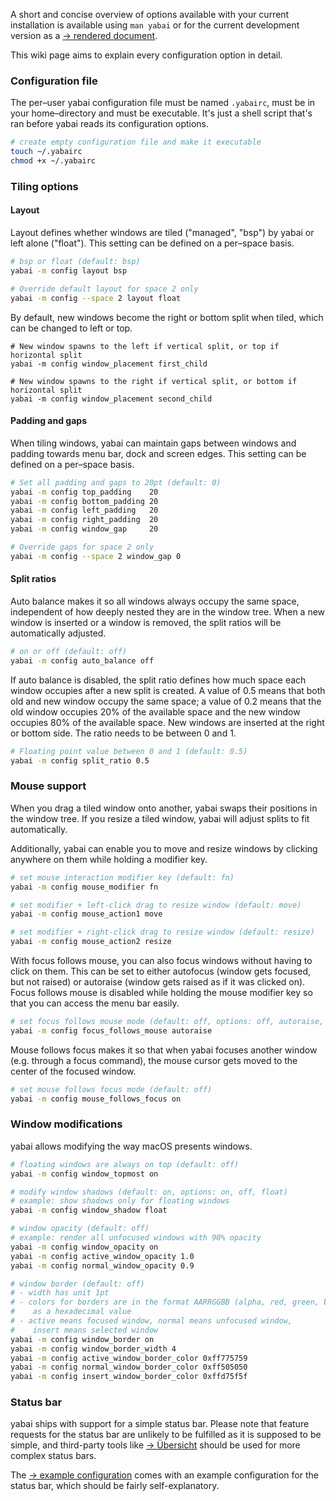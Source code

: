 A short and concise overview of options available with your current installation is available using `man yabai` or for the current development version as a [&rightarrow;&nbsp;rendered document][docs-config].

This wiki page aims to explain every configuration option in detail. 

### Configuration file

The per–user yabai configuration file must be named `.yabairc`, must be in your home–directory and must be executable. It's just a shell script that's ran before yabai reads its configuration options.

```sh
# create empty configuration file and make it executable
touch ~/.yabairc
chmod +x ~/.yabairc
```

### Tiling options

#### Layout

Layout defines whether windows are tiled ("managed", "bsp") by yabai or left alone ("float"). This setting can be defined on a per–space basis.

```sh
# bsp or float (default: bsp)
yabai -m config layout bsp

# Override default layout for space 2 only
yabai -m config --space 2 layout float
```

By default, new windows become the right or bottom split when tiled, which can be changed to left or top.

```
# New window spawns to the left if vertical split, or top if horizontal split
yabai -m config window_placement first_child

# New window spawns to the right if vertical split, or bottom if horizontal split
yabai -m config window_placement second_child
```

#### Padding and gaps

When tiling windows, yabai can maintain gaps between windows and padding towards menu bar, dock and screen edges. This setting can be defined on a per–space basis.

```sh
# Set all padding and gaps to 20pt (default: 0)
yabai -m config top_padding    20
yabai -m config bottom_padding 20
yabai -m config left_padding   20
yabai -m config right_padding  20
yabai -m config window_gap     20

# Override gaps for space 2 only
yabai -m config --space 2 window_gap 0
```

#### Split ratios

Auto balance makes it so all windows always occupy the same space, independent of how deeply nested they are in the window tree. When a new window is inserted or a window is removed, the split ratios will be automatically adjusted.

```sh
# on or off (default: off)
yabai -m config auto_balance off
```

If auto balance is disabled, the split ratio defines how much space each window occupies after a new split is created. A value of 0.5 means that both old and new window occupy the same space; a value of 0.2 means that the old window occupies 20% of the available space and the new window occupies 80% of the available space. New windows are inserted at the right or bottom side. The ratio needs to be between 0 and 1.

```sh
# Floating point value between 0 and 1 (default: 0.5)
yabai -m config split_ratio 0.5
```

### Mouse support

When you drag a tiled window onto another, yabai swaps their positions in the window tree. If you resize a tiled window, yabai will adjust splits to fit automatically.

Additionally, yabai can enable you to move and resize windows by clicking anywhere on them while holding a modifier key. 

```sh
# set mouse interaction modifier key (default: fn)
yabai -m config mouse_modifier fn

# set modifier + left-click drag to resize window (default: move)
yabai -m config mouse_action1 move

# set modifier + right-click drag to resize window (default: resize)
yabai -m config mouse_action2 resize
```

With focus follows mouse, you can also focus windows without having to click on them. This can be set to either autofocus (window gets focused, but not raised) or autoraise (window gets raised as if it was clicked on). Focus follows mouse is disabled while holding the mouse modifier key so that you can access the menu bar easily.

```sh
# set focus follows mouse mode (default: off, options: off, autoraise, autofocus)
yabai -m config focus_follows_mouse autoraise
```

Mouse follows focus makes it so that when yabai focuses another window (e.g. through a focus command), the mouse cursor gets moved to the center of the focused window.

```sh
# set mouse follows focus mode (default: off)
yabai -m config mouse_follows_focus on
```

### Window modifications

yabai allows modifying the way macOS presents windows. 

```sh
# floating windows are always on top (default: off)
yabai -m config window_topmost on

# modify window shadows (default: on, options: on, off, float)
# example: show shadows only for floating windows
yabai -m config window_shadow float

# window opacity (default: off)
# example: render all unfocused windows with 90% opacity
yabai -m config window_opacity on
yabai -m config active_window_opacity 1.0
yabai -m config normal_window_opacity 0.9

# window border (default: off)
# - width has unit 1pt
# - colors for borders are in the format AARRGGBB (alpha, red, green, blue) 
#    as a hexadecimal value
# - active means focused window, normal means unfocused window, 
#    insert means selected window
yabai -m config window_border on
yabai -m config window_border_width 4
yabai -m config active_window_border_color 0xff775759
yabai -m config normal_window_border_color 0xff505050
yabai -m config insert_window_border_color 0xffd75f5f
```

### Status bar

yabai ships with support for a simple status bar. Please note that feature requests for the status bar are unlikely to be fulfilled as it is supposed to be simple, and third-party tools like [&rightarrow;&nbsp;Übersicht][gh-uebersicht] should be used for more complex status bars.

The [&rightarrow;&nbsp;example configuration][example-config] comes with an example configuration for the status bar, which should be fairly self-explanatory.

[docs-config]: https://github.com/koekeishiya/yabai/blob/master/doc/yabai.asciidoc#config
[gh-uebersicht]: https://github.com/felixhageloh/uebersicht
[example-config]: https://github.com/koekeishiya/yabai/blob/master/examples/yabairc